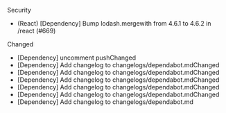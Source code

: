 Security
- (React) [Dependency] Bump lodash.mergewith from 4.6.1 to 4.6.2 in /react (#669)

Changed
- [Dependency] uncomment pushChanged
- [Dependency] Add changelog to changelogs/dependabot.mdChanged
- [Dependency] Add changelog to changelogs/dependabot.mdChanged
- [Dependency] Add changelog to changelogs/dependabot.mdChanged
- [Dependency] Add changelog to changelogs/dependabot.mdChanged
- [Dependency] Add changelog to changelogs/dependabot.mdChanged
- [Dependency] Add changelog to changelogs/dependabot.md